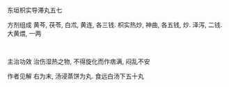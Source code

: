 东垣枳实导滞丸五七

方剂组成 黄芩, 茯苓, 白朮, 黄连, 各三钱. 枳实热炒, 神曲, 各五钱, 炒. 泽泻, 二钱. 大黄煨, 一两

 

主治功效 治伤湿热之物, 不得旋化而作痞满, 闷乱不安 

作者见解 右为末, 汤浸蒸饼为丸. 食远白汤下五十丸 

